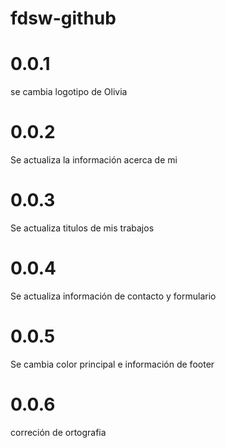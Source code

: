 # fdsw-github
# 0.0.1
se cambia logotipo de Olivia
# 0.0.2
Se actualiza la información acerca de mi
# 0.0.3
Se actualiza titulos de mis trabajos
# 0.0.4
Se actualiza información de contacto y formulario
# 0.0.5
Se cambia color principal e información de footer
# 0.0.6
correción de ortografia